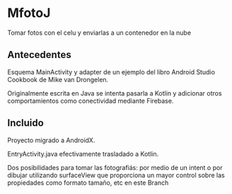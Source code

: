 # MfotoJ

Tomar fotos con el celu y enviarlas a un contenedor en la nube


## Antecedentes

Esquema MainActivity y adapter de un ejemplo del libro Android Studio Cookbook de Mike van Drongelen.

Originalmente escrita en Java se intenta pasarla a Kotlin y adicionar otros comportamientos como conectividad mediante Firebase.


## Incluido

Proyecto migrado a AndroidX.

EntryActivity.java efectivamente trasladado a Kotlin.

Dos posibilidades para tomar las fotografiás: por medio de un intent o por dibujar utilizando surfaceView que proporciona un mayor control sobre las propiedades como formato tamaño, etc en este Branch 

